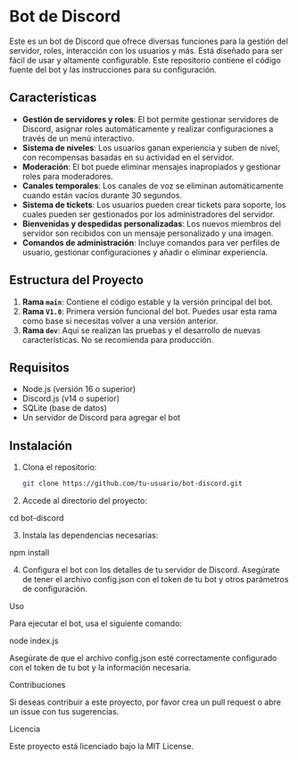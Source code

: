 # Bot de Discord

Este es un bot de Discord que ofrece diversas funciones para la gestión del servidor, roles, interacción con los usuarios y más. Está diseñado para ser fácil de usar y altamente configurable. Este repositorio contiene el código fuente del bot y las instrucciones para su configuración.

## Características

- **Gestión de servidores y roles**: El bot permite gestionar servidores de Discord, asignar roles automáticamente y realizar configuraciones a través de un menú interactivo.
- **Sistema de niveles**: Los usuarios ganan experiencia y suben de nivel, con recompensas basadas en su actividad en el servidor.
- **Moderación**: El bot puede eliminar mensajes inapropiados y gestionar roles para moderadores.
- **Canales temporales**: Los canales de voz se eliminan automáticamente cuando están vacíos durante 30 segundos.
- **Sistema de tickets**: Los usuarios pueden crear tickets para soporte, los cuales pueden ser gestionados por los administradores del servidor.
- **Bienvenidas y despedidas personalizadas**: Los nuevos miembros del servidor son recibidos con un mensaje personalizado y una imagen.
- **Comandos de administración**: Incluye comandos para ver perfiles de usuario, gestionar configuraciones y añadir o eliminar experiencia.

## Estructura del Proyecto

1. **Rama `main`**: Contiene el código estable y la versión principal del bot.
2. **Rama `V1.0`**: Primera versión funcional del bot. Puedes usar esta rama como base si necesitas volver a una versión anterior.
3. **Rama `dev`**: Aquí se realizan las pruebas y el desarrollo de nuevas características. No se recomienda para producción.

## Requisitos

- Node.js (versión 16 o superior)
- Discord.js (v14 o superior)
- SQLite (base de datos)
- Un servidor de Discord para agregar el bot

## Instalación

1. Clona el repositorio:

   ```bash
   git clone https://github.com/tu-usuario/bot-discord.git

2. Accede al directorio del proyecto:

cd bot-discord


3. Instala las dependencias necesarias:

npm install


4. Configura el bot con los detalles de tu servidor de Discord. Asegúrate de tener el archivo config.json con el token de tu bot y otros parámetros de configuración.



Uso

Para ejecutar el bot, usa el siguiente comando:

node index.js

Asegúrate de que el archivo config.json esté correctamente configurado con el token de tu bot y la información necesaria.

Contribuciones

Si deseas contribuir a este proyecto, por favor crea un pull request o abre un issue con tus sugerencias.

Licencia

Este proyecto está licenciado bajo la MIT License.
